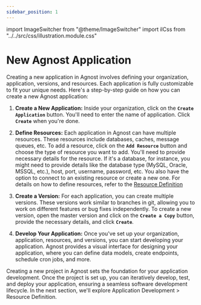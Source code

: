 ```yaml
---
sidebar_position: 1
---
```


import ImageSwitcher from "@theme/ImageSwitcher"
import ilCss from "../../src/css/illustration.module.css"

# New Agnost Application

Creating a new application in Agnost involves defining your organization,
application, versions, and resources. Each application is fully customizable to
fit your unique needs. Here's a step-by-step guide on how you can create a new
Agnost application:

1. **Create a New Application:** Inside your organization, click on the
   **`Create Application`** button. You'll need to enter the name of
   application. Click **`Create`** when you're done.

<ImageSwitcher
  lightImageSrc="/img/docs/application-development/apps-l.png?text=LightMode"
  darkImageSrc="/img/docs/application-development/apps.png?text=DarkMode"
  className={ilCss.illustration__md}
  width={820}
/>

2. **Define Resources:** Each application in Agnost can have multiple resources.
   These resources include databases, caches, message queues, etc. To add a
   resource, click on the **`Add Resource`** button and choose the type of
   resource you want to add. You'll need to provide necessary details for the
   resource. If it's a database, for instance, you might need to provide details
   like the database type (MySQL, Oracle, MSSQL, etc.), host, port, username,
   password, etc. You also have the option to connect to an existing resource or
   create a new one. For details on how to define resources, refer to the
   [Resource Definition](/docs/application-development/resource-definition)

<ImageSwitcher
  lightImageSrc="/img/docs/application-development/resources-new-l.png?text=LightMode"
  darkImageSrc="/img/docs/application-development/resources-new.png?text=DarkMode"
  className={ilCss.illustration__md}
  width={820}
/>

3. **Create a Version:** For each application, you can create multiple versions.
   These versions work similar to branches in git, allowing you to work on
   different features or bug fixes independently. To create a new version, open
   the master version and click on the **`Create a Copy`** button, provide the
   necessary details, and click **`Create`**.

<ImageSwitcher
  lightImageSrc="/img/docs/application-development/create-version-l.png?text=LightMode"
  darkImageSrc="/img/docs/application-development/create-version.png?text=DarkMode"
  className={ilCss.illustration__md}
  width={820}
/>

4. **Develop Your Application:** Once you've set up your organization,
   application, resources, and versions, you can start developing your
   application. Agnost provides a visual interface for designing your
   application, where you can define data models, create endpoints, schedule
   cron jobs, and more.

Creating a new project in Agnost sets the foundation for your application
development. Once the project is set up, you can iteratively develop, test, and
deploy your application, ensuring a seamless software development lifecycle. In
the next section, we'll explore Application Development > Resource Definition.
